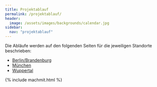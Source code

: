 ```yaml
---
title: Projektablauf
permalink: /projektablauf/
header:
  image: /assets/images/backgrounds/calendar.jpg
sidebar:
  nav: "projektablauf"
---
```


Die Abläufe werden auf den folgenden Seiten für die jeweiligen Standorte beschrieben:

* [Berlin/Brandenburg](berlin-brandenburg/)
* [München](muenchen/)
* [Wuppertal](wuppertal/)

{% include machmit.html %}
